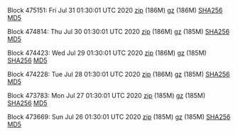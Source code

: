 Block 475151: Fri Jul 31 01:30:01 UTC 2020 [zip](https://files.01coin.io/mainnet/2020-07-31/bootstrap.dat.zip) (186M) [gz](https://files.01coin.io/mainnet/2020-07-31/bootstrap.dat.tar.gz) (186M) [SHA256](https://files.01coin.io/mainnet/2020-07-31/sha256.txt) [MD5](https://files.01coin.io/mainnet/2020-07-31/md5.txt)

Block 474814: Thu Jul 30 01:30:01 UTC 2020 [zip](https://files.01coin.io/mainnet/2020-07-30/bootstrap.dat.zip) (186M) [gz](https://files.01coin.io/mainnet/2020-07-30/bootstrap.dat.tar.gz) (185M) [SHA256](https://files.01coin.io/mainnet/2020-07-30/sha256.txt) [MD5](https://files.01coin.io/mainnet/2020-07-30/md5.txt)

Block 474423: Wed Jul 29 01:30:01 UTC 2020 [zip](https://files.01coin.io/mainnet/2020-07-29/bootstrap.dat.zip) (186M) [gz](https://files.01coin.io/mainnet/2020-07-29/bootstrap.dat.tar.gz) (185M) [SHA256](https://files.01coin.io/mainnet/2020-07-29/sha256.txt) [MD5](https://files.01coin.io/mainnet/2020-07-29/md5.txt)

Block 474228: Tue Jul 28 01:30:01 UTC 2020 [zip](https://files.01coin.io/mainnet/2020-07-28/bootstrap.dat.zip) (186M) [gz](https://files.01coin.io/mainnet/2020-07-28/bootstrap.dat.tar.gz) (185M) [SHA256](https://files.01coin.io/mainnet/2020-07-28/sha256.txt) [MD5](https://files.01coin.io/mainnet/2020-07-28/md5.txt)

Block 473783: Mon Jul 27 01:30:01 UTC 2020 [zip](https://files.01coin.io/mainnet/2020-07-27/bootstrap.dat.zip) (185M) [gz](https://files.01coin.io/mainnet/2020-07-27/bootstrap.dat.tar.gz) (185M) [SHA256](https://files.01coin.io/mainnet/2020-07-27/sha256.txt) [MD5](https://files.01coin.io/mainnet/2020-07-27/md5.txt)

Block 473669: Sun Jul 26 01:30:01 UTC 2020 [zip](https://files.01coin.io/mainnet/2020-07-26/bootstrap.dat.zip) (185M) [gz](https://files.01coin.io/mainnet/2020-07-26/bootstrap.dat.tar.gz) (185M) [SHA256](https://files.01coin.io/mainnet/2020-07-26/sha256.txt) [MD5](https://files.01coin.io/mainnet/2020-07-26/md5.txt)
